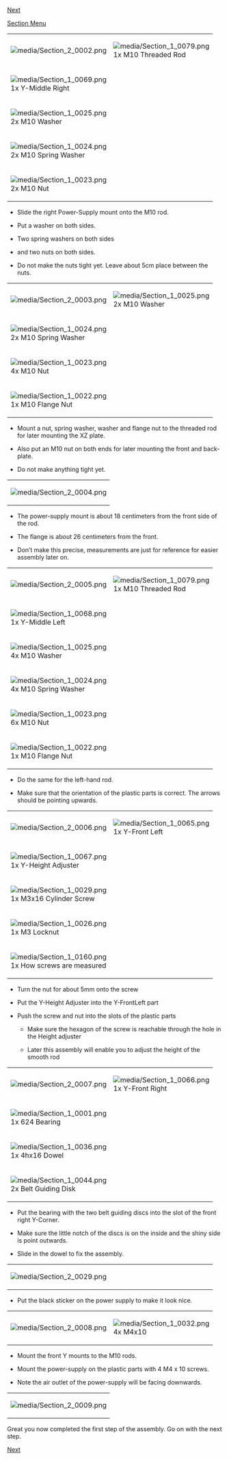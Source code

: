 [Next](https://github.com/laydrop/i3-Berlin/wiki/Section-2.2-Assembly-of-the-Y-Unit-Mounting-the-Front-and-Back-Plate)

[Section Menu](https://github.com/laydrop/i3-Berlin/wiki/Section-2-Assembly-of-the-Y-Unit)

<table>
<colgroup>
<col width="50%" />
<col width="50%" />
</colgroup>
<tbody>
<tr class="odd">
<td align="left"><p><img src="media/Section_2_0002.png" alt="media/Section_2_0002.png" /></p></td>
<td align="left"><p><img src="media/Section_1_0079.png" alt="media/Section_1_0079.png" /><br />
 1x M10 Threaded Rod</p></td>
</tr>
<tr class="even">
<td align="left"><p><img src="media/Section_1_0069.png" alt="media/Section_1_0069.png" /><br />
 1x Y-Middle Right</p></td>
</tr>
<tr class="odd">
<td align="left"><p><img src="media/Section_1_0025.png" alt="media/Section_1_0025.png" /><br />
 2x M10 Washer</p></td>
</tr>
<tr class="even">
<td align="left"><p><img src="media/Section_1_0024.png" alt="media/Section_1_0024.png" /><br />
 2x M10 Spring Washer</p></td>
</tr>
<tr class="odd">
<td align="left"><p><img src="media/Section_1_0023.png" alt="media/Section_1_0023.png" /><br />
 2x M10 Nut</p></td>
</tr>
</tbody>
</table>

-   Slide the right Power-Supply mount onto the M10 rod.

-   Put a washer on both sides.

-   Two spring washers on both sides

-   and two nuts on both sides.

-   Do not make the nuts tight yet. Leave about 5cm place between the nuts.

<table>
<colgroup>
<col width="50%" />
<col width="50%" />
</colgroup>
<tbody>
<tr class="odd">
<td align="left"><p><img src="media/Section_2_0003.png" alt="media/Section_2_0003.png" /></p></td>
<td align="left"><p><img src="media/Section_1_0025.png" alt="media/Section_1_0025.png" /><br />
 2x M10 Washer</p></td>
</tr>
<tr class="even">
<td align="left"><p><img src="media/Section_1_0024.png" alt="media/Section_1_0024.png" /><br />
 2x M10 Spring Washer</p></td>
</tr>
<tr class="odd">
<td align="left"><p><img src="media/Section_1_0023.png" alt="media/Section_1_0023.png" /><br />
 4x M10 Nut</p></td>
</tr>
<tr class="even">
<td align="left"><p><img src="media/Section_1_0022.png" alt="media/Section_1_0022.png" /><br />
 1x M10 Flange Nut</p></td>
</tr>
</tbody>
</table>

-   Mount a nut, spring washer, washer and flange nut to the threaded rod for later mounting the XZ plate.

-   Also put an M10 nut on both ends for later mounting the front and back-plate.

-   Do not make anything tight yet.

<table>
<colgroup>
<col width="100%" />
</colgroup>
<tbody>
<tr class="odd">
<td align="left"><p><img src="media/Section_2_0004.png" alt="media/Section_2_0004.png" /></p></td>
</tr>
</tbody>
</table>

-   The power-supply mount is about 18 centimeters from the front side of the rod.

-   The flange is about 26 centimeters from the front.

-   Don’t make this precise, measurements are just for reference for easier assembly later on.

<table>
<colgroup>
<col width="50%" />
<col width="50%" />
</colgroup>
<tbody>
<tr class="odd">
<td align="left"><p><img src="media/Section_2_0005.png" alt="media/Section_2_0005.png" /></p></td>
<td align="left"><p><img src="media/Section_1_0079.png" alt="media/Section_1_0079.png" /><br />
 1x M10 Threaded Rod</p></td>
</tr>
<tr class="even">
<td align="left"><p><img src="media/Section_1_0068.png" alt="media/Section_1_0068.png" /><br />
 1x Y-Middle Left</p></td>
</tr>
<tr class="odd">
<td align="left"><p><img src="media/Section_1_0025.png" alt="media/Section_1_0025.png" /><br />
 4x M10 Washer</p></td>
</tr>
<tr class="even">
<td align="left"><p><img src="media/Section_1_0024.png" alt="media/Section_1_0024.png" /><br />
 4x M10 Spring Washer</p></td>
</tr>
<tr class="odd">
<td align="left"><p><img src="media/Section_1_0023.png" alt="media/Section_1_0023.png" /><br />
 6x M10 Nut</p></td>
</tr>
<tr class="even">
<td align="left"><p><img src="media/Section_1_0022.png" alt="media/Section_1_0022.png" /><br />
 1x M10 Flange Nut</p></td>
</tr>
</tbody>
</table>

-   Do the same for the left-hand rod.

-   Make sure that the orientation of the plastic parts is correct. The arrows should be pointing upwards.

<table>
<colgroup>
<col width="50%" />
<col width="50%" />
</colgroup>
<tbody>
<tr class="odd">
<td align="left"><p><img src="media/Section_2_0006.png" alt="media/Section_2_0006.png" /></p></td>
<td align="left"><p><img src="media/Section_1_0065.png" alt="media/Section_1_0065.png" /><br />
 1x Y-Front Left</p></td>
</tr>
<tr class="even">
<td align="left"><p><img src="media/Section_1_0067.png" alt="media/Section_1_0067.png" /><br />
 1x Y-Height Adjuster</p></td>
</tr>
<tr class="odd">
<td align="left"><p><img src="media/Section_1_0029.png" alt="media/Section_1_0029.png" /><br />
 1x M3x16 Cylinder Screw</p></td>
</tr>
<tr class="even">
<td align="left"><p><img src="media/Section_1_0026.png" alt="media/Section_1_0026.png" /><br />
 1x M3 Locknut</p></td>
</tr>
<tr class="odd">
<td align="left"><p><img src="media/Section_1_0160.png" alt="media/Section_1_0160.png" /><br />
 1x How screws are measured</p></td>
</tr>
</tbody>
</table>

-   Turn the nut for about 5mm onto the screw

-   Put the Y-Height Adjuster into the Y-FrontLeft part

-   Push the screw and nut into the slots of the plastic parts

    -   Make sure the hexagon of the screw is reachable through the hole in the Height adjuster

    -   Later this assembly will enable you to adjust the height of the smooth rod

<table>
<colgroup>
<col width="50%" />
<col width="50%" />
</colgroup>
<tbody>
<tr class="odd">
<td align="left"><p><img src="media/Section_2_0007.png" alt="media/Section_2_0007.png" /></p></td>
<td align="left"><p><img src="media/Section_1_0066.png" alt="media/Section_1_0066.png" /><br />
 1x Y-Front Right</p></td>
</tr>
<tr class="even">
<td align="left"><p><img src="media/Section_1_0001.png" alt="media/Section_1_0001.png" /><br />
 1x 624 Bearing</p></td>
</tr>
<tr class="odd">
<td align="left"><p><img src="media/Section_1_0036.png" alt="media/Section_1_0036.png" /><br />
 1x 4hx16 Dowel</p></td>
</tr>
<tr class="even">
<td align="left"><p><img src="media/Section_1_0044.png" alt="media/Section_1_0044.png" /><br />
 2x Belt Guiding Disk</p></td>
</tr>
</tbody>
</table>

-   Put the bearing with the two belt guiding discs into the slot of the front right Y-Corner.

-   Make sure the little notch of the discs is on the inside and the shiny side is point outwards.

-   Slide in the dowel to fix the assembly.

<table>
<colgroup>
<col width="50%" />
<col width="50%" />
</colgroup>
<tbody>
<tr class="odd">
<td align="left"><p><img src="media/Section_2_0029.png" alt="media/Section_2_0029.png" /></p></td>
<td align="left"></td>
</tr>
</tbody>
</table>

-   Put the black sticker on the power supply to make it look nice.

<table>
<colgroup>
<col width="50%" />
<col width="50%" />
</colgroup>
<tbody>
<tr class="odd">
<td align="left"><p><img src="media/Section_2_0008.png" alt="media/Section_2_0008.png" /></p></td>
<td align="left"><p><img src="media/Section_1_0032.png" alt="media/Section_1_0032.png" /><br />
 4x M4x10</p></td>
</tr>
</tbody>
</table>

-   Mount the front Y mounts to the M10 rods.

-   Mount the power-supply on the plastic parts with 4 M4 x 10 screws.

-   Note the air outlet of the power-supply will be facing downwards.

<table>
<colgroup>
<col width="100%" />
</colgroup>
<tbody>
<tr class="odd">
<td align="left"><p><img src="media/Section_2_0009.png" alt="media/Section_2_0009.png" /></p></td>
</tr>
</tbody>
</table>

Great you now completed the first step of the assembly. Go on with the next step.

[Next](https://github.com/laydrop/i3-Berlin/wiki/Section-2.2-Assembly-of-the-Y-Unit-Mounting-the-Front-and-Back-Plate)
